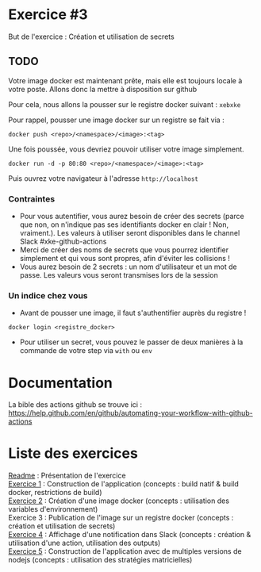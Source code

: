 # Exercice #3

But de l'exercice : Création et utilisation de secrets

## TODO
Votre image docker est maintenant prête, mais elle est toujours locale à votre poste.
Allons donc la mettre à disposition sur github

Pour cela, nous allons la pousser sur le registre docker suivant : `xebxke`

Pour rappel, pousser une image docker sur un registre se fait via : 
```
docker push <repo>/<namespace>/<image>:<tag>
```

Une fois poussée, vous devriez pouvoir utiliser votre image simplement.
```
docker run -d -p 80:80 <repo>/<namespace>/<image>:<tag>
```
Puis ouvrez votre navigateur à l'adresse `http://localhost`

### Contraintes 
- Pour vous autentifier, vous aurez besoin de créer des secrets (parce que non, on n'indique pas ses identifiants docker en clair ! Non, vraiment.). Les valeurs à utiliser seront disponibles dans le channel Slack #xke-github-actions  
- Merci de créer des noms de secrets que vous pourrez identifier simplement et qui vous sont propres, afin d'éviter les collisions !  
- Vous aurez besoin de 2 secrets : un nom d'utilisateur et un mot de passe. Les valeurs vous seront transmises lors de la session

### Un indice chez vous
 - Avant de pousser une image, il faut s'authentifier auprès du registre ! 
```
docker login <registre_docker>
```  
 - Pour utiliser un secret, vous pouvez le passer de deux manières à la commande de votre step via `with` ou `env`

# Documentation
La bible des actions github se trouve ici : https://help.github.com/en/github/automating-your-workflow-with-github-actions

# Liste des exercices
[Readme](./README.md) : Présentation de l'exercice  
[Exercice 1](./ex01.md) : Construction de l'application (concepts : build natif & build docker, restrictions de build)  
[Exercice 2](./ex02.md) : Création d'une image docker (concepts : utilisation des variables d'environnement)  
Exercice 3 : Publication de l'image sur un registre docker (concepts : création et utilisation de secrets)  
[Exercice 4](./ex04.md) : Affichage d'une notification dans Slack (concepts : création & utilisation d'une action, utilisation des outputs)  
[Exercice 5](./ex05.md) : Construction de l'application avec de multiples versions de nodejs (concepts : utilisation des stratégies matricielles)  
